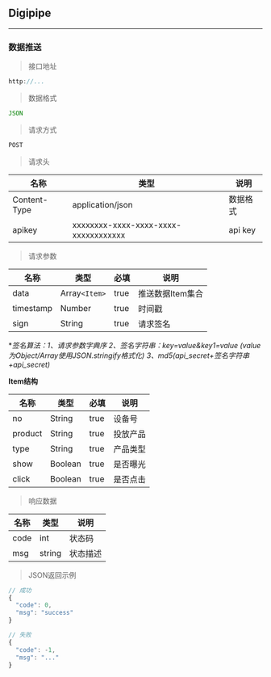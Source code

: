 ## Digipipe
----

### 数据推送
>接口地址

```js
http://...
```

>数据格式

```js
JSON
```
>请求方式

```js
POST
```

>请求头

| 名称 | 类型 |说明|
|-----|------|----|
|Content-Type|application/json|数据格式|
|apikey|xxxxxxxx-xxxx-xxxx-xxxx-xxxxxxxxxxxx|api key|

>请求参数

|名称 |类型 |必填 |说明 |
|---- |-----|------|----|
|data |Array`<Item>` |true |推送数据Item集合 |
|timestamp |Number |true |时间戳 |
|sign |String |true |请求签名 |

**签名算法：1、请求参数字典序  2、签名字符串：key=value&key1=value (value为Object/Array使用JSON.stringify格式化) 3、md5(api_secret+签名字符串+api_secret)*

**Item结构**

|名称 |类型 |必填 |说明 |
|---- |-----|------|----|
|no |String |true |设备号 |
|product |String |true |投放产品 |
|type |String |true |产品类型 |
|show |Boolean |true |是否曝光 |
|click |Boolean |true |是否点击 |  

>响应数据

| 名称 | 类型 |说明|
|----- |------|----|
| code | int|状态码
|msg | string|状态描述|

>JSON返回示例

```js
// 成功
{
  "code": 0,
  "msg": "success"
}

// 失败
{
  "code": -1,
  "msg": "..."
}
```
